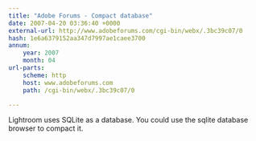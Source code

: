 ```yaml
---
title: "Adobe Forums - Compact database"
date: 2007-04-20 03:36:40 +0000
external-url: http://www.adobeforums.com/cgi-bin/webx/.3bc39c07/0
hash: 1e6a6379152aa347d7997ae1caee3700
annum:
    year: 2007
    month: 04
url-parts:
    scheme: http
    host: www.adobeforums.com
    path: /cgi-bin/webx/.3bc39c07/0

---
```


Lightroom uses SQLite as a database. You could use the sqlite database browser to compact it.
